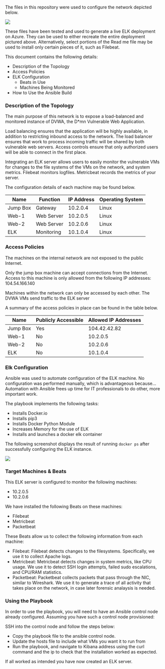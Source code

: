 The files in this repository were used to configure the network depicted below.

![](Images/ProjectServerMap.png)



These files have been tested and used to generate a live ELK deployment on Azure. They can be used to either recreate the entire deployment pictured above. Alternatively, select portions of the Read me file may be used to install only certain pieces of it, such as Filebeat.



This document contains the following details:
- Description of the Topology
- Access Policies
- ELK Configuration
  - Beats in Use
  - Machines Being Monitored
- How to Use the Ansible Build


### Description of the Topology

The main purpose of this network is to expose a load-balanced and monitored instance of DVWA, the D*mn Vulnerable Web Application.

Load balancing ensures that the application will be highly available, in addition to restricting inbound access to the network.
The load balancer ensures that work to process incoming traffic will be shared by both vulnerable web servers. 
Access controls ensure that only authorized users will be able to connect in the first place.

Integrating an ELK server allows users to easily monitor the vulnerable VMs for changes to the file systems of the VMs on the network, and system metrics.
Filebeat monitors logfiles.
Metricbeat records the metrics of your server.

The configuration details of each machine may be found below.

| Name     | Function | IP Address | Operating System |
|----------|----------|------------|------------------|
| Jump Box | Gateway  | 10.2.0.4   | Linux            |
|  Web-1   |Web Server| 10.2.0.5   | Linux            |
|  Web-2   |Web Server| 10.2.0.6   | Linux            |
|   ELK    |Monitoring| 10.1.0.4   | Linux            |

### Access Policies

The machines on the internal network are not exposed to the public Internet. 

Only the jump box machine can accept connections from the Internet. Access to this machine is only allowed from the following IP addresses:
104.54.166.140

Machines within the network can only be accessed by each other.
The DVWA VMs send traffic to the ELK server

A summary of the access policies in place can be found in the table below.

| Name     | Publicly Accessible | Allowed IP Addresses |
|----------|---------------------|----------------------|
| Jump Box | Yes                 |    104.42.42.82      |
|  Web-1   | No                  |      10.2.0.5        |
|  Web-2   | No                  |      10.2.0.6        |
|   ELK    | No                  |      10.1.0.4        |

### Elk Configuration

Ansible was used to automate configuration of the ELK machine. No configuration was performed manually, which is advantageous because...
Automation with Ansible frees up time for IT professionals to do other, more important work.

The playbook implements the following tasks:
- Installs Docker.io
- Installs pip3
- Installs Docker Python Module
- Increases Memory for the use of ELK
- Installs and launches a docker elk container

The following screenshot displays the result of running `docker ps` after successfully configuring the ELK instance.

![](Images/Project%20Screen%20Shot.png)


### Target Machines & Beats
This ELK server is configured to monitor the following machines:
- 10.2.0.5
- 10.2.0.6

We have installed the following Beats on these machines:
- Filebeat
- Metricbeat
- Packetbeat

These Beats allow us to collect the following information from each machine:
- Filebeat: Filebeat detects changes to the filesystems. Specifically, we use it to collect Apache logs.
- Metricbeat: Metricbeat detects changes in system metrics, like CPU usage. We use it to detect SSH login attempts, failed sudo escalations, and CPU/RAM statistics.
- Packetbeat: Packetbeat collects packets that pass through the NIC, similar to Wireshark. We use it to generate a trace of all activity that takes place on the network, in case later forensic analaysis is needed.

### Using the Playbook
In order to use the playbook, you will need to have an Ansible control node already configured. Assuming you have such a control node provisioned: 

SSH into the control node and follow the steps below:
- Copy the playbook file to the ansible control node.
- Update the hosts file to include what VMs you want it to run from
- Run the playbook, and navigate to Kibana address using the curl command and the ip to check that the installation worked as expected.

If all worked as intended you have now created an ELK server.
